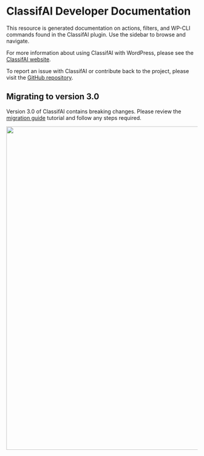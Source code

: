 # ClassifAI Developer Documentation

This resource is generated documentation on actions, filters, and WP-CLI commands found in the ClassifAI plugin. Use the sidebar to browse and navigate.

For more information about using ClassifAI with WordPress, please see the [ClassifAI website](https://classifaiplugin.com/).

To report an issue with ClassifAI or contribute back to the project, please visit the [GitHub repository](https://github.com/10up/classifai/).

## Migrating to version 3.0

Version 3.0 of ClassifAI contains breaking changes. Please review the [migration guide](./tutorial-migration-guide-v2-to-v3.html) tutorial and follow any steps required.

<a href="http://10up.com/contact/" class="banner"><img src="https://10updotcom-wpengine.s3.amazonaws.com/uploads/2016/10/10up-Github-Banner.png" width="850"></a>
